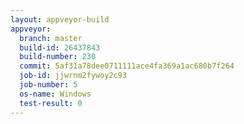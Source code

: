 ```yaml
---
layout: appveyor-build
appveyor:
  branch: master
  build-id: 26437843
  build-number: 230
  commit: 5af31a78dee0711111ace4fa369a1ac680b7f264
  job-id: jjwrnm2fywoy2c93
  job-number: 5
  os-name: Windows
  test-result: 0
---
```

